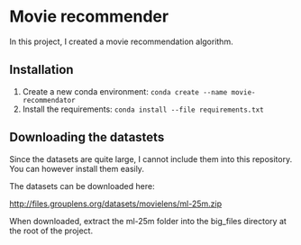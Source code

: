 # Movie recommender
In this project, I created a movie recommendation algorithm. 

## Installation
1. Create a new conda environment: `conda create --name movie-recommendator`
2. Install the requirements: `conda install --file requirements.txt`

## Downloading the datastets
Since the datasets are quite large, I cannot include them into this repository. You can however install them easily.

The datasets can be downloaded here:

http://files.grouplens.org/datasets/movielens/ml-25m.zip

When downloaded, extract the ml-25m folder into the big_files directory at the root of the project.
